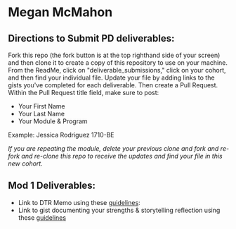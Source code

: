 # Megan McMahon

## Directions to Submit PD deliverables:
Fork this repo (the fork button is at the top righthand side of your screen) and then clone it to create a copy of this repository to use on your machine. From the ReadMe, click on "deliverable_submissions," click on your cohort, and then find your individual file. Update your file by adding links to the gists you've completed for each deliverable. Then create a Pull Request. Within the Pull Request title field, make sure to post:

* Your First Name
* Your Last Name
* Your Module & Program

Example: Jessica Rodriguez 1710-BE

*If you are repeating the module, delete your previous clone and fork and re-fork and re-clone this repo to receive the updates and find your file in this new cohort.*

## Mod 1 Deliverables:
* Link to DTR Memo using these [guidelines](https://github.com/turingschool/career-development-curriculum/blob/master/module_one/dtr_guidelines_memo.md):
* Link to gist documenting your strengths & storytelling reflection using these [guidelines](https://github.com/turingschool/career-development-curriculum/blob/master/module_one/strengths_storytelling_reflection.md)
